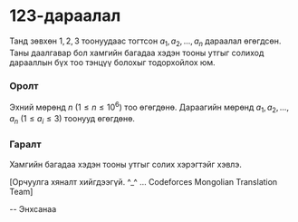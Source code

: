 123-дараалал
============
Танд зөвхөн $1, 2, 3$ тоонуудаас тогтсон $a_1, a_2, ..., a_n$ дараалал өгөгдсөн. Таны даалгавар бол хамгийн багадаа хэдэн тооны утгыг солиход дарааллын бүх тоо тэнцүү болохыг тодорхойлох юм.
 
### Оролт
Эхний мөрөнд $n$ ($1 ≤ n ≤ 10^6$) тоо өгөгдөнө. Дараагийн мөрөнд $a_1, a_2, ..., a_n$ ($1 ≤ a_i ≤ 3$) тоонууд өгөгдөнө.
 
### Гаралт
Хамгийн багадаа хэдэн тооны утгыг солих хэрэгтэйг хэвлэ.

[Орчуулга хяналт хийгдээгүй. ^_^ ... Codeforces Mongolian Translation Team]

-- Энхсанаа
